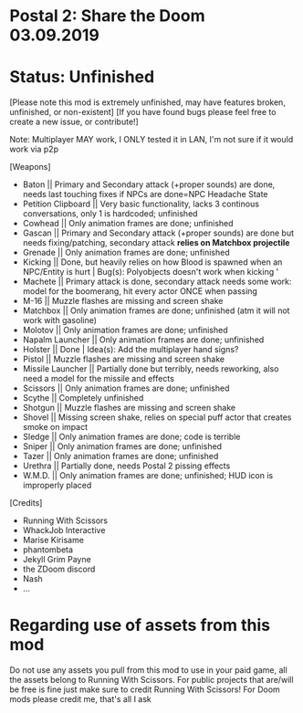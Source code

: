 # Postal 2: Share the Doom 03.09.2019

# Status: Unfinished
[Please note this mod is extremely unfinished, may have features broken, unfinished, or non-existent]
[If you have found bugs please feel free to create a new issue, or contribute!]

Note: Multiplayer MAY work, I ONLY tested it in LAN, I'm not sure if it would work via p2p

[Weapons]
- Baton 				|| Primary and Secondary attack (+proper sounds) are done, needs last touching fixes if NPCs are done=NPC Headache State
- Petition Clipboard	|| Very basic functionality, lacks 3 continous conversations, only 1 is hardcoded; unfinished
- Cowhead               || Only animation frames are done; unfinished
- Gascan				|| Primary and Secondary attack (+proper sounds) are done but needs fixing/patching, secondary attack **relies on Matchbox projectile**
- Grenade				|| Only animation frames are done; unfinished
- Kicking				|| Done, but heavily relies on how Blood is spawned when an NPC/Entity is hurt | Bug(s): Polyobjects doesn't work when kicking '
- Machete				|| Primary attack is done, secondary attack needs some work: model for the boomerang, hit every actor ONCE when passing
- M-16					|| Muzzle flashes are missing and screen shake
- Matchbox				|| Only animation frames are done; unfinished (atm it will not work with gasoline)
- Molotov				|| Only animation frames are done; unfinished
- Napalm Launcher		|| Only animation frames are done; unfinished
- Holster				|| Done | Idea(s): Add the multiplayer hand signs?
- Pistol				|| Muzzle flashes are missing and screen shake
- Missile Launcher		|| Partially done but terribly, needs reworking, also need a model for the missile and effects
- Scissors				|| Only animation frames are done; unfinished
- Scythe				|| Completely unfinished
- Shotgun				|| Muzzle flashes are missing and screen shake
- Shovel				|| Missing screen shake, relies on special puff actor that creates smoke on impact
- Sledge				|| Only animation frames are done; code is terrible
- Sniper				|| Only animation frames are done; unfinished
- Tazer					|| Only animation frames are done; unfinished
- Urethra				|| Partially done, needs Postal 2 pissing effects
- W.M.D.				|| Only animation frames are done; unfinished; HUD icon is improperly placed

[Credits]
- Running With Scissors
- WhackJob Interactive
- Marise Kirisame
- phantombeta
- Jekyll Grim Payne
- the ZDoom discord
- Nash
- ...

# Regarding use of assets from this mod

Do not use any assets you pull from this mod to use in your paid game, all the assets belong to Running With Scissors. For public projects that are/will be free is fine just make sure to credit Running With Scissors! For Doom mods please credit me, that's all I ask
